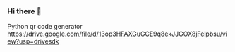 ### Hi there 👋

<!--
**ravisoni2/ravisoni2** is a ✨ _special_ ✨ repository because its `README.md` (this file) appears on your GitHub profile.

Here are some ideas to get you started:

- 🔭 I’m currently working on ...
- 🌱 I’m currently learning ...
- 👯 I’m looking to collaborate on ...
- 🤔 I’m looking for help with ...
- 💬 Ask me about ...
- 📫 How to reach me: ...
- 😄 Pronouns: ...
- ⚡ Fun fact: ...
-->
Python qr code generator 
https://drive.google.com/file/d/13op3HFAXGuGCE9q8ekJJGOX8jFelpbsu/view?usp=drivesdk
